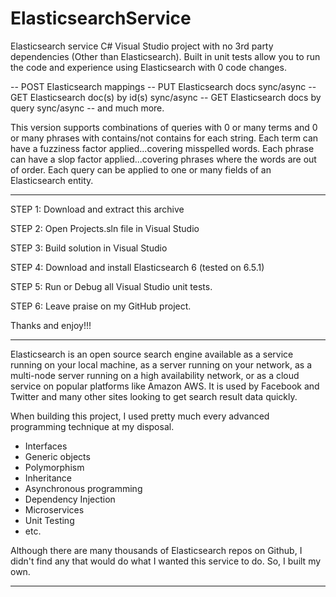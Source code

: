# ElasticsearchService
Elasticsearch service C# Visual Studio project with no 3rd party dependencies (Other than Elasticsearch).  Built in unit tests allow you to run the code and experience using Elasticsearch with 0 code changes.  

-- POST Elasticsearch mappings
-- PUT Elasticsearch docs sync/async
-- GET Elasticsearch doc(s) by id(s) sync/async
-- GET Elasticsearch docs by query sync/async 
-- and much more.

This version supports combinations of queries with 0 or many terms and 0 or many phrases with contains/not contains for each string.  Each term can have a fuzziness factor applied...covering misspelled words.  Each phrase can have a slop factor applied...covering phrases where the words are out of order.  Each query can be applied to one or many fields of an Elasticsearch entity.

-----------------------------------------------------------------------------------------------------------------------

STEP 1: Download and extract this archive

STEP 2: Open Projects.sln file in Visual Studio

STEP 3: Build solution in Visual Studio

STEP 4: Download and install Elasticsearch 6 (tested on 6.5.1)

STEP 5: Run or Debug all Visual Studio unit tests.

STEP 6:  Leave praise on my GitHub project.  

Thanks and enjoy!!!

-------------------------------------------------------------------------------------------------------------------------

Elasticsearch is an open source search engine available as a service running on your local machine, as a server running on your network, as a multi-node server running on a high availability network, or as a cloud service on popular platforms like Amazon AWS.  It is used by Facebook and Twitter and many other sites looking to get search result data quickly.

When building this project, I used pretty much every advanced programming technique at my disposal.

- Interfaces
- Generic objects
- Polymorphism
- Inheritance
- Asynchronous programming
- Dependency Injection
- Microservices
- Unit Testing
- etc.

Although there are many thousands of Elasticsearch repos on Github, I didn't find any that would do what I wanted this service to do.  So, I built my own.

-------------------------------------------------------------------------------------------------------------------------





